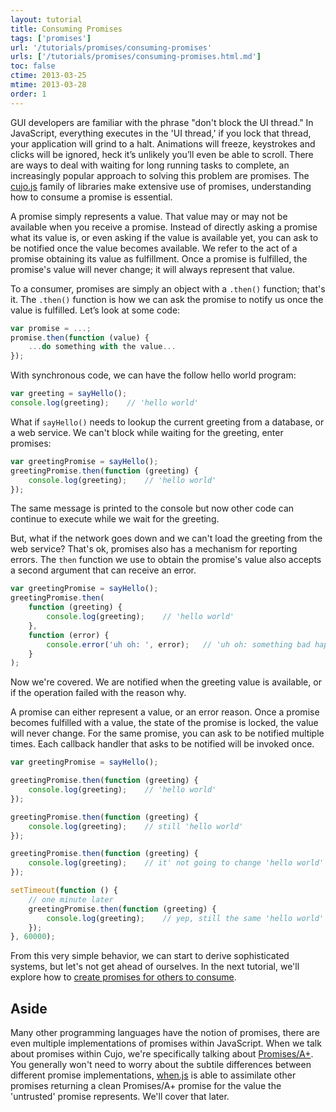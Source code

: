 ```yaml
---
layout: tutorial
title: Consuming Promises
tags: ['promises']
url: '/tutorials/promises/consuming-promises'
urls: ['/tutorials/promises/consuming-promises.html.md']
toc: false
ctime: 2013-03-25
mtime: 2013-03-28
order: 1
---
```


GUI developers are familiar with the phrase "don't block the UI thread."  In JavaScript, everything executes in the 'UI thread,' if you lock that thread, your application will grind to a halt.  Animations will freeze, keystrokes and clicks will be ignored, heck it’s unlikely you’ll even be able to scroll.  There are ways to deal with waiting for long running tasks to complete, an increasingly popular approach to solving this problem are promises.  The [cujo.js](http://cujojs.com/) family of libraries make extensive use of promises, understanding how to consume a promise is essential.

A promise simply represents a value.  That value may or may not be available when you receive a promise.  Instead of directly asking a promise what its value is, or even asking if the value is available yet, you can ask to be notified once the value becomes available.  We refer to the act of a promise obtaining its value as fulfillment.  Once a promise is fulfilled, the promise's value will never change; it will always represent that value.

To a consumer, promises are simply an object with a `.then()` function; that's it.  The `.then()` function is how we can ask the promise to notify us once the value is fulfilled.  Let’s look at some code:

```javascript
var promise = ...;
promise.then(function (value) {
    ...do something with the value...
});
```

With synchronous code, we can have the follow hello world program:

```javascript
var greeting = sayHello();
console.log(greeting);    // 'hello world'
```

What if `sayHello()` needs to lookup the current greeting from a database, or a web service.  We can't block while waiting for the greeting, enter promises:

```javascript
var greetingPromise = sayHello();
greetingPromise.then(function (greeting) {
    console.log(greeting);    // 'hello world'
});
```

The same message is printed to the console but now other code can continue to execute while we wait for the greeting.

But, what if the network goes down and we can't load the greeting from the web service?  That's ok, promises also has a mechanism for reporting errors.  The `then` function we use to obtain the promise's value also accepts a second argument that can receive an error.

```javascript
var greetingPromise = sayHello();
greetingPromise.then(
    function (greeting) {
        console.log(greeting);    // 'hello world'
    },
    function (error) {
        console.error('uh oh: ', error);   // 'uh oh: something bad happened'
    }
);
```

Now we're covered. We are notified when the greeting value is available, or if the operation failed with the reason why.

A promise can either represent a value, or an error reason.  Once a promise becomes fulfilled with a value, the state of the promise is locked, the value will never change.  For the same promise, you can ask to be notified multiple times.  Each callback handler that asks to be notified will be invoked once.

```javascript
var greetingPromise = sayHello();

greetingPromise.then(function (greeting) {
    console.log(greeting);    // 'hello world'
});

greetingPromise.then(function (greeting) {
    console.log(greeting);    // still 'hello world'
});

greetingPromise.then(function (greeting) {
    console.log(greeting);    // it' not going to change 'hello world'
});

setTimeout(function () {
    // one minute later
    greetingPromise.then(function (greeting) {
        console.log(greeting);    // yep, still the same 'hello world'
    });
}, 60000);
```

From this very simple behavior, we can start to derive sophisticated systems, but let's not get ahead of ourselves.  In the next tutorial, we'll explore how to [create promises for others to consume](002-creating-promises.md).

## Aside

Many other programming languages have the notion of promises, there are even multiple implementations of promises within JavaScript.  When we talk about promises within Cujo, we're specifically talking about [Promises/A+](http://promises-aplus.github.com/promises-spec/).  You generally won't need to worry about the subtile differences between different promise implementations, [when.js](https://github.com/cujojs/when) is able to assimilate other promises returning a clean Promises/A+ promise for the value the 'untrusted' promise represents.  We'll cover that later.
